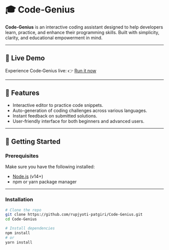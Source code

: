 # 🎓 Code‑Genius

**Code‑Genius** is an interactive coding assistant designed to help developers learn, practice, and enhance their programming skills. Built with simplicity, clarity, and educational empowerment in mind.

---

## 🚀 Live Demo

Experience Code‑Genius live:
👉 [Run it now](https://code-genius-iyp4.onrender.com)

---

## 📂 Features

- Interactive editor to practice code snippets.
- Auto-generation of coding challenges across various languages.
- Instant feedback on submitted solutions.
- User-friendly interface for both beginners and advanced users.

---

## 🧭 Getting Started

### Prerequisites

Make sure you have the following installed:

- [Node.js](https://nodejs.org/) (v14+)
- npm or yarn package manager

---

### Installation

```bash
# Clone the repo
git clone https://github.com/rupjyoti-patgiri/Code-Genius.git
cd Code-Genius

# Install dependencies
npm install
# or
yarn install
